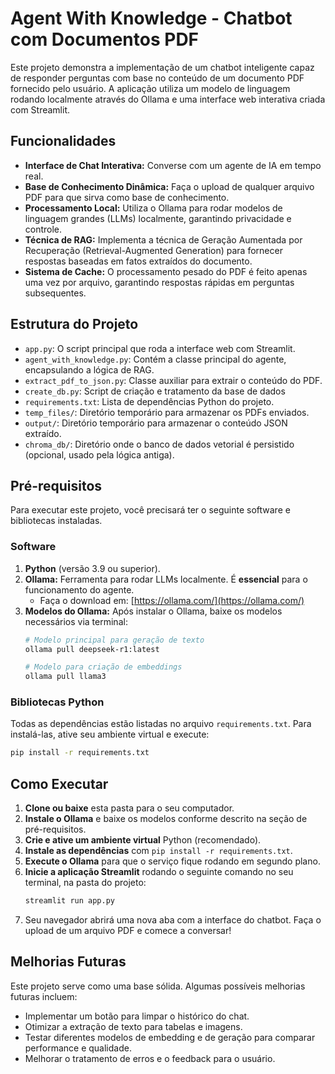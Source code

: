 # Agent With Knowledge - Chatbot com Documentos PDF

Este projeto demonstra a implementação de um chatbot inteligente capaz de responder perguntas com base no conteúdo de um documento PDF fornecido pelo usuário. A aplicação utiliza um modelo de linguagem rodando localmente através do Ollama e uma interface web interativa criada com Streamlit.

## Funcionalidades

-   **Interface de Chat Interativa:** Converse com um agente de IA em tempo real.
-   **Base de Conhecimento Dinâmica:** Faça o upload de qualquer arquivo PDF para que sirva como base de conhecimento.
-   **Processamento Local:** Utiliza o Ollama para rodar modelos de linguagem grandes (LLMs) localmente, garantindo privacidade e controle.
-   **Técnica de RAG:** Implementa a técnica de Geração Aumentada por Recuperação (Retrieval-Augmented Generation) para fornecer respostas baseadas em fatos extraídos do documento.
-   **Sistema de Cache:** O processamento pesado do PDF é feito apenas uma vez por arquivo, garantindo respostas rápidas em perguntas subsequentes.

## Estrutura do Projeto

-   `app.py`: O script principal que roda a interface web com Streamlit.
-   `agent_with_knowledge.py`: Contém a classe principal do agente, encapsulando a lógica de RAG.
-   `extract_pdf_to_json.py`: Classe auxiliar para extrair o conteúdo do PDF.
-   `create_db.py`: Script de criação e tratamento da base de dados
-   `requirements.txt`: Lista de dependências Python do projeto.
-   `temp_files/`: Diretório temporário para armazenar os PDFs enviados.
-   `output/`: Diretório temporário para armazenar o conteúdo JSON extraído.
-   `chroma_db/`: Diretório onde o banco de dados vetorial é persistido (opcional, usado pela lógica antiga).

## Pré-requisitos

Para executar este projeto, você precisará ter o seguinte software e bibliotecas instaladas.

### Software

1.  **Python** (versão 3.9 ou superior).
2.  **Ollama:** Ferramenta para rodar LLMs localmente. É **essencial** para o funcionamento do agente.
    -   Faça o download em: [https://ollama.com/](https://ollama.com/)
3.  **Modelos do Ollama:** Após instalar o Ollama, baixe os modelos necessários via terminal:
    ```bash
    # Modelo principal para geração de texto
    ollama pull deepseek-r1:latest 
    
    # Modelo para criação de embeddings
    ollama pull llama3
    ```

### Bibliotecas Python

Todas as dependências estão listadas no arquivo `requirements.txt`. Para instalá-las, ative seu ambiente virtual e execute:

```bash
pip install -r requirements.txt
```

## Como Executar

1.  **Clone ou baixe** esta pasta para o seu computador.
2.  **Instale o Ollama** e baixe os modelos conforme descrito na seção de pré-requisitos.
3.  **Crie e ative um ambiente virtual** Python (recomendado).
4.  **Instale as dependências** com `pip install -r requirements.txt`.
5.  **Execute o Ollama** para que o serviço fique rodando em segundo plano.
6.  **Inicie a aplicação Streamlit** rodando o seguinte comando no seu terminal, na pasta do projeto:
    ```bash
    streamlit run app.py
    ```
7.  Seu navegador abrirá uma nova aba com a interface do chatbot. Faça o upload de um arquivo PDF e comece a conversar!

## Melhorias Futuras

Este projeto serve como uma base sólida. Algumas possíveis melhorias futuras incluem:
-   Implementar um botão para limpar o histórico do chat.
-   Otimizar a extração de texto para tabelas e imagens.
-   Testar diferentes modelos de embedding e de geração para comparar performance e qualidade.
-   Melhorar o tratamento de erros e o feedback para o usuário.
